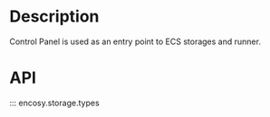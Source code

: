 # Description

Control Panel is used as an entry point to ECS storages and runner.

# API

::: encosy.storage.types
